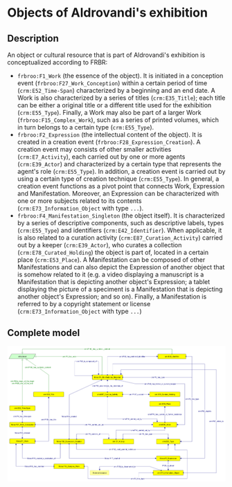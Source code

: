 # Objects of Aldrovandi's exhibition

## Description
An object or cultural resource that is part of Aldrovandi's exhibition is conceptualized according to FRBR: 
* `frbroo:F1_Work` (the essence of the object). It is initiated in a conception event (`frbroo:F27_Work_Conception`) within a certain period of time (`crm:E52_Time-Span`) characterized by a beginning and an end date. A Work is also characterized by a series of titles (`crm:E35_Title`); each title can be either a original title or a different title used for the exhibition (`crm:E55_Type`). Finally, a Work may also be part of a larger Work (`frbroo:F15_Complex_Work`), such as a series of printed volumes, which in turn belongs to a certain type (`crm:E55_Type`).
* `frbroo:F2_Expression` (the intellectual content of the object). It is created in a creation event (`frbroo:F28_Expression_Creation`). A creation event may consists of other smaller activities (`crm:E7_Activity`), each carried out by one or more agents (`crm:E39_Actor`) and characterized by a certain type that represents the agent's role (`crm:E55_Type`). In addition, a creation event is carried out by using a certain type of creation technique (`crm:E55_Type`). In general, a creation event functions as a pivot point that connects Work, Expression and Manifestation. Moreover, an Expression can be characterized with one or more subjects related to its contents (`crm:E73_Information_Object` with type `...`).
* `frbroo:F4_Manifestation_Singleton` (the object itself). It is characterized by a series of descriptive components, such as descriptive labels, types (`crm:E55_Type`) and identifiers (`crm:E42_Identifier`). When applicable, it is also related to a curation activity (`crm:E87_Curation_Activity`) carried out by a keeper (`crm:E39_Actor`), who curates a collection (`crm:E78_Curated_Holding`) the object is part of, located in a certain place (`crm:E53_Place`). A Manifestation can be composed of other Manifestations and can also depict the Expression of another object that is somehow related to it (e.g. a video displaying a manuscript is a Manifestation that is depicting another object's Expression; a tablet displaying the picture of a speciment is a Manifestation that is depicting another object's Expression; and so on). Finally, a Manifestation is referred to by a copyright statement or license (`crm:E73_Information_Object` with type `...`) 

## Complete model
![Final graph](final-graph.png)